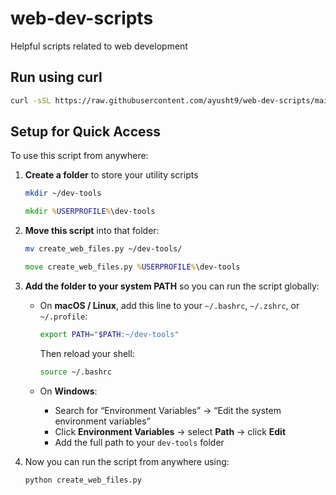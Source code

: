 # web-dev-scripts
Helpful scripts related to web development

## Run using curl

```bash
curl -sSL https://raw.githubusercontent.com/ayusht9/web-dev-scripts/main/web_template.py | python3
```


## Setup for Quick Access

To use this script from anywhere:

1. **Create a folder** to store your utility scripts

   ```bash
   mkdir ~/dev-tools
   ```

   ```cmd
   mkdir %USERPROFILE%\dev-tools
   ```

2. **Move this script** into that folder:

   ```bash
   mv create_web_files.py ~/dev-tools/
   ```

   ```cmd
   move create_web_files.py %USERPROFILE%\dev-tools
   ```

3. **Add the folder to your system PATH** so you can run the script globally:

   * On **macOS / Linux**, add this line to your `~/.bashrc`, `~/.zshrc`, or `~/.profile`:

     ```bash
     export PATH="$PATH:~/dev-tools"
     ```

     Then reload your shell:

     ```bash
     source ~/.bashrc
     ```
   * On **Windows**:

     * Search for “Environment Variables” → “Edit the system environment variables”
     * Click **Environment Variables** → select **Path** → click **Edit**
     * Add the full path to your `dev-tools` folder

4. Now you can run the script from anywhere using:

   ```bash
   python create_web_files.py
   ```
